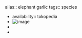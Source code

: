 alias:: elephant garlic
tags:: species

- availability:: tokopedia
- ![image](https://ipfs.io/ipfs/QmX9p6LtDiCRwguJ3TqTvBb9E6imCZ63EzL7pTaHUfXPDr)
-
-